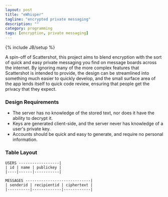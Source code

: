 ```yaml
---
layout: post
title: "eWhisper"
tagline: "encrypted private messaging"
description: ""
category: programming
tags: [encryption, private messaging]
---
```

{% include JB/setup %}

A spin-off of Scattershot, this project aims to blend encryption with the sort of quick and easy private messaging you find on message boards across the internet. By ignoring many of the more complex features that Scattershot is intended to provide, the design can be streamlined into something much easier to quickly develop, and the small surface area of the app lends itself to quick code review, ensuring that people get the privacy that they expect.

### Design Requirements

* The server has no knowledge of the stored text, nor does it have the ability to decrypt it.
* Keys are generated client-side, and the server never has knowledge of a user's private key.
* Accounts should be quick and easy to generate, and require no personal information.

### Table Layout

	USERS ------------------|
	| id | name | publickey |
	|----|------|-----------|

	MESSAGES -----------------------------|
	| senderid | recipientid | ciphertext |
	|----------|-------------|------------|